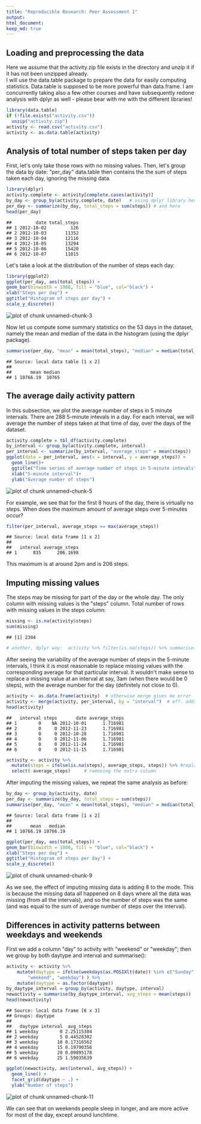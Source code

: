```yaml
---
title: "Reproducible Research: Peer Assessment 1"
output: 
html_document:
keep_md: true
---
```


## Loading and preprocessing the data
Here we assume that the activity.zip file exists in the directory and unzip it if it has not been unzipped already.  
I will use the data.table package to prepare the data for easily computing statistics. Data.table is supposed to be more powerful than data.frame. I am concurrently taking also a few other courses and have subsequently redone analysis with dplyr as well - please bear with me with the different libraries!


```r
library(data.table)
if (!file.exists("activity.csv"))
  unzip("activity.zip")
activity <- read.csv("activity.csv") 
activity <- as.data.table(activity)
```

## Analysis of total number of steps taken per day

  
First, let's only take those rows with no missing values. Then, let's group the data by date: "per_day" data.table then contains the the sum of steps taken each day, ignoring the missing data.  

```r
library(dplyr)
activity.complete <- activity[complete.cases(activity)]
by_day <- group_by(activity.complete, date)   # using dplyr library here
per_day <- summarize(by_day, total_steps = sum(steps)) # and here
head(per_day)
```

```
##         date total_steps
## 1 2012-10-02         126
## 2 2012-10-03       11352
## 3 2012-10-04       12116
## 4 2012-10-05       13294
## 5 2012-10-06       15420
## 6 2012-10-07       11015
```

Let's take a look at the distribution of the number of steps each day: 


```r
library(ggplot2)
ggplot(per_day, aes(total_steps)) +
geom_bar(binwidth = 1000, fill = "blue", col="black") +
xlab("Steps per day") +
ggtitle("Histogram of steps per day") +
scale_y_discrete() 
```

![plot of chunk unnamed-chunk-3](figure/unnamed-chunk-3-1.png) 

  
Now let us compute some summary statistics on the 53 days in the dataset, namely the mean and median of the data in the histogram (using the dplyr package).


```r
summarise(per_day, "mean" = mean(total_steps), "median" = median(total_steps))
```

```
## Source: local data table [1 x 2]
## 
##       mean median
## 1 10766.19  10765
```
## The average daily activity pattern
In this subsection, we plot the average number of steps in 5 minute intervals. There are 288 5-minute intevals in a day. For each interval, we will average the number of steps taken at that time of day, over the days of the dataset. 


```r
activity.complete = tbl_df(activity.complete)
by_interval <- group_by(activity.complete, interval)
per_interval <- summarize(by_interval, "average_steps" = mean(steps))
ggplot(data = per_interval, aes(x = interval, y = average_steps)) + 
  geom_line()+
  ggtitle("Time series of average number of steps in 5-minute intevals")+
  xlab("5-minute interval")+
  ylab("Average number of steps")
```

![plot of chunk unnamed-chunk-5](figure/unnamed-chunk-5-1.png) 

For example, we see that for the first 8 hours of the day, there is virtually no steps. When does the maximum amount of average steps over 5-minutes occur? 

```r
filter(per_interval, average_steps == max(average_steps))
```

```
## Source: local data frame [1 x 2]
## 
##   interval average_steps
## 1      835      206.1698
```
This maximum is at around 2pm and is 206 steps. 

## Imputing missing values
The steps may be missing for part of the day or the whole day. The only column with missing values is the "steps" column. Total number of rows with missing values in the steps column: 

```r
missing <- is.na(activity$steps)
sum(missing)
```

```
## [1] 2304
```

```r
# another, dplyr way:  activity %>% filter(is.na(steps)) %>% summarise(n())
```
After seeing the variability of the average number of steps in the 5-minute intervals, I think it is most reasonable to replace missing values with the corresponding average for that particular interval. It wouldn't make sense to replace a missing value at an interval at say, 3am (when there would be 0 steps), with the average number for the day (definitely not close to 0). 


```r
activity <- as.data.frame(activity)  # otherwise merge gives me error
activity <- merge(activity, per_interval, by = "interval")  # eff. adds a column to activity
head(activity)
```

```
##   interval steps       date average_steps
## 1        0    NA 2012-10-01      1.716981
## 2        0     0 2012-11-23      1.716981
## 3        0     0 2012-10-28      1.716981
## 4        0     0 2012-11-06      1.716981
## 5        0     0 2012-11-24      1.716981
## 6        0     0 2012-11-15      1.716981
```

```r
activity <- activity %>%
  mutate(steps = ifelse(is.na(steps), average_steps, steps)) %>% #replacing missing with average
  select(-average_steps)     # removing the extra column
```
After imputing the missing values, we repeat the same analysis as before: 

```r
by_day <- group_by(activity, date)   
per_day <- summarize(by_day, total_steps = sum(steps))
summarise(per_day, "mean" = mean(total_steps), "median" = median(total_steps))
```

```
## Source: local data frame [1 x 2]
## 
##       mean   median
## 1 10766.19 10766.19
```

```r
ggplot(per_day, aes(total_steps)) +
geom_bar(binwidth = 1000, fill = "blue", col="black") +
xlab("Steps per day") +
ggtitle("Histogram of steps per day") +
scale_y_discrete() 
```

![plot of chunk unnamed-chunk-9](figure/unnamed-chunk-9-1.png) 

As we see, the effect of imputing missing data is adding 8 to the mode. This is because the missing data all happened on 8 days where all the data was missing (from all the intervals), and so the number of steps was the same (and was equal to the sum of average number of steps over the interval). 

## Differences in activity patterns between weekdays and weekends
First we add a column "day" to activity with "weekend" or "weekday"; then we group by both daytype and interval and summarise():

```r
activity <- activity %>%
    mutate(daytype = ifelse(weekdays(as.POSIXlt(date)) %in% c("Sunday", "Saturday"), 
        "weekend", "weekday") ) %>%
    mutate(daytype = as.factor(daytype))
by_daytype_interval = group_by(activity, daytype, interval)
newactivity = summarise(by_daytype_interval, avg_steps = mean(steps))
head(newactivity)
```

```
## Source: local data frame [6 x 3]
## Groups: daytype
## 
##   daytype interval  avg_steps
## 1 weekday        0 2.25115304
## 2 weekday        5 0.44528302
## 3 weekday       10 0.17316562
## 4 weekday       15 0.19790356
## 5 weekday       20 0.09895178
## 6 weekday       25 1.59035639
```


```r
ggplot(newactivity, aes(interval, avg_steps)) + 
  geom_line() + 
  facet_grid(daytype ~ .) + 
  ylab("Number of steps")
```

![plot of chunk unnamed-chunk-11](figure/unnamed-chunk-11-1.png) 

We can see that on weekends people sleep in longer, and are more active for most of the day, except around lunchtime. 
